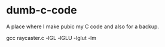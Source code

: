 # dumb-c-code
A place where I make pubic my C code and also for a backup.

gcc raycaster.c -lGL -lGLU -lglut -lm
